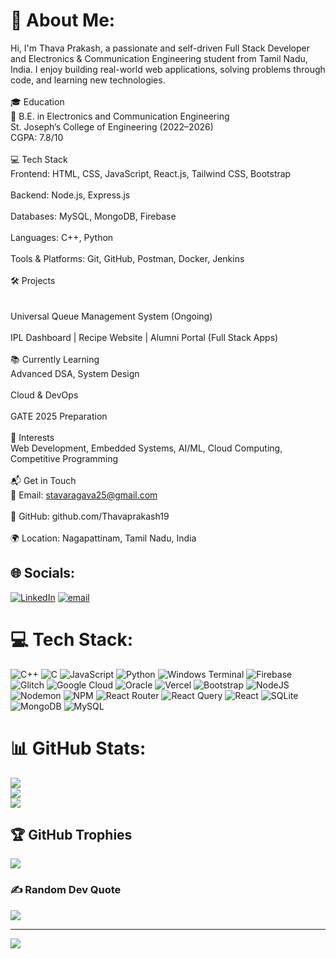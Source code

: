 # 💫 About Me:
Hi, I'm Thava Prakash, a passionate and self-driven Full Stack Developer and Electronics & Communication Engineering student from Tamil Nadu, India. I enjoy building real-world web applications, solving problems through code, and learning new technologies.<br><br>🎓 Education<br>🏫 B.E. in Electronics and Communication Engineering<br>St. Joseph’s College of Engineering (2022–2026)<br>CGPA: 7.8/10<br><br>💻 Tech Stack<br>Frontend: HTML, CSS, JavaScript, React.js, Tailwind CSS, Bootstrap<br><br>Backend: Node.js, Express.js<br><br>Databases: MySQL, MongoDB, Firebase<br><br>Languages: C++, Python<br><br>Tools & Platforms: Git, GitHub, Postman, Docker, Jenkins<br><br>🛠️ Projects<br><br><br>Universal Queue Management System (Ongoing)<br><br>IPL Dashboard | Recipe Website | Alumni Portal (Full Stack Apps)<br><br>📚 Currently Learning<br>Advanced DSA, System Design<br><br>Cloud & DevOps<br><br>GATE 2025 Preparation<br><br>🌱 Interests<br>Web Development, Embedded Systems, AI/ML, Cloud Computing, Competitive Programming<br><br>📬 Get in Touch<br>📧 Email: stavaragava25@gmail.com<br><br>🔗 GitHub: github.com/Thavaprakash19<br><br>🌍 Location: Nagapattinam, Tamil Nadu, India


## 🌐 Socials:
[![LinkedIn](https://img.shields.io/badge/LinkedIn-%230077B5.svg?logo=linkedin&logoColor=white)](https://linkedin.com/in/https://www.linkedin.com/in/thava-prakash-64664b256/) [![email](https://img.shields.io/badge/Email-D14836?logo=gmail&logoColor=white)](mailto:tavaragava25@gmail.com) 

# 💻 Tech Stack:
![C++](https://img.shields.io/badge/c++-%2300599C.svg?style=for-the-badge&logo=c%2B%2B&logoColor=white) ![C](https://img.shields.io/badge/c-%2300599C.svg?style=for-the-badge&logo=c&logoColor=white) ![JavaScript](https://img.shields.io/badge/javascript-%23323330.svg?style=for-the-badge&logo=javascript&logoColor=%23F7DF1E) ![Python](https://img.shields.io/badge/python-3670A0?style=for-the-badge&logo=python&logoColor=ffdd54) ![Windows Terminal](https://img.shields.io/badge/Windows%20Terminal-%234D4D4D.svg?style=for-the-badge&logo=windows-terminal&logoColor=white) ![Firebase](https://img.shields.io/badge/firebase-%23039BE5.svg?style=for-the-badge&logo=firebase) ![Glitch](https://img.shields.io/badge/glitch-%233333FF.svg?style=for-the-badge&logo=glitch&logoColor=white) ![Google Cloud](https://img.shields.io/badge/GoogleCloud-%234285F4.svg?style=for-the-badge&logo=google-cloud&logoColor=white) ![Oracle](https://img.shields.io/badge/Oracle-F80000?style=for-the-badge&logo=oracle&logoColor=white) ![Vercel](https://img.shields.io/badge/vercel-%23000000.svg?style=for-the-badge&logo=vercel&logoColor=white) ![Bootstrap](https://img.shields.io/badge/bootstrap-%238511FA.svg?style=for-the-badge&logo=bootstrap&logoColor=white) ![NodeJS](https://img.shields.io/badge/node.js-6DA55F?style=for-the-badge&logo=node.js&logoColor=white) ![Nodemon](https://img.shields.io/badge/NODEMON-%23323330.svg?style=for-the-badge&logo=nodemon&logoColor=%BBDEAD) ![NPM](https://img.shields.io/badge/NPM-%23CB3837.svg?style=for-the-badge&logo=npm&logoColor=white) ![React Router](https://img.shields.io/badge/React_Router-CA4245?style=for-the-badge&logo=react-router&logoColor=white) ![React Query](https://img.shields.io/badge/-React%20Query-FF4154?style=for-the-badge&logo=react%20query&logoColor=white) ![React](https://img.shields.io/badge/react-%2320232a.svg?style=for-the-badge&logo=react&logoColor=%2361DAFB) ![SQLite](https://img.shields.io/badge/sqlite-%2307405e.svg?style=for-the-badge&logo=sqlite&logoColor=white) ![MongoDB](https://img.shields.io/badge/MongoDB-%234ea94b.svg?style=for-the-badge&logo=mongodb&logoColor=white) ![MySQL](https://img.shields.io/badge/mysql-4479A1.svg?style=for-the-badge&logo=mysql&logoColor=white)
# 📊 GitHub Stats:
![](https://github-readme-stats.vercel.app/api?username=Thavaprakash19&theme=dark&hide_border=false&include_all_commits=false&count_private=false)<br/>
![](https://nirzak-streak-stats.vercel.app/?user=Thavaprakash19&theme=dark&hide_border=false)<br/>
![](https://github-readme-stats.vercel.app/api/top-langs/?username=Thavaprakash19&theme=dark&hide_border=false&include_all_commits=false&count_private=false&layout=compact)

## 🏆 GitHub Trophies
![](https://github-profile-trophy.vercel.app/?username=Thavaprakash19&theme=radical&no-frame=false&no-bg=true&margin-w=4)

### ✍️ Random Dev Quote
![](https://quotes-github-readme.vercel.app/api?type=horizontal&theme=radical)


---
[![](https://visitcount.itsvg.in/api?id=Thavaprakash19&icon=0&color=0)](https://visitcount.itsvg.in)

<!-- Proudly created with GPRM ( https://gprm.itsvg.in ) -->
